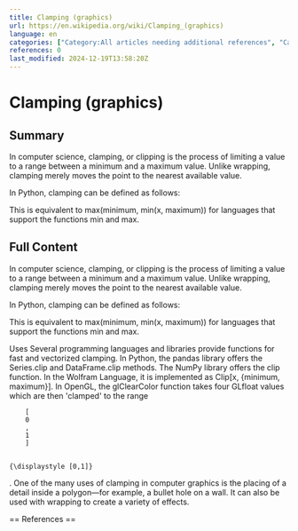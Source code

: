 ```yaml
---
title: Clamping (graphics)
url: https://en.wikipedia.org/wiki/Clamping_(graphics)
language: en
categories: ["Category:All articles needing additional references", "Category:All stub articles", "Category:Articles needing additional references from December 2009", "Category:Articles with example Python (programming language) code", "Category:Articles with short description", "Category:Computer graphics algorithms", "Category:Computer graphics stubs", "Category:Short description is different from Wikidata"]
references: 0
last_modified: 2024-12-19T13:58:20Z
---
```


# Clamping (graphics)

## Summary

In computer science, clamping, or clipping is the process of limiting a value to a range between a minimum and a maximum value. Unlike wrapping, clamping merely moves the point to the nearest available value.

In Python, clamping can be defined as follows:

This is equivalent to max(minimum, min(x, maximum)) for languages that support the functions min and max.

## Full Content

In computer science, clamping, or clipping is the process of limiting a value to a range between a minimum and a maximum value. Unlike wrapping, clamping merely moves the point to the nearest available value.

In Python, clamping can be defined as follows:

This is equivalent to max(minimum, min(x, maximum)) for languages that support the functions min and max.

Uses
Several programming languages and libraries provide functions for fast and vectorized clamping. In Python, the pandas library offers the Series.clip and DataFrame.clip methods. The NumPy library offers the clip function. In the Wolfram Language, it is implemented as Clip[x, {minimum, maximum}].
In OpenGL, the glClearColor function takes four GLfloat values which are then 'clamped' to the range 
  
    
      
        [
        0
        ,
        1
        ]
      
    
    {\displaystyle [0,1]}
  
.
One of the many uses of clamping in computer graphics is the placing of a detail inside a polygon—for example, a bullet hole on a wall. It can also be used with wrapping to create a variety of effects.


== References ==

